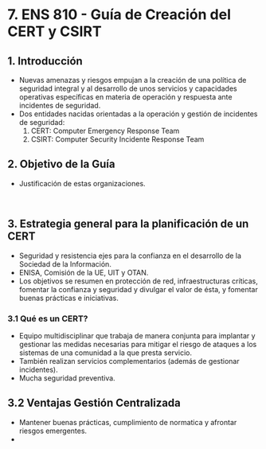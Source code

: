 # 7. ENS 810 - Guía de Creación del CERT y CSIRT

## 1. Introducción
- Nuevas amenazas y riesgos empujan a la creación de una política de seguridad integral y al desarrollo de unos servicios y capacidades operativas específicas en materia de operación y respuesta ante incidentes de seguridad. 
- Dos entidades nacidas orientadas a la operación y gestión de incidentes de seguridad:
    1. CERT: Computer Emergency Response Team
    2. CSIRT: Computer Security Incidente Response Team

## 2. Objetivo de la Guía
- Justificación de estas organizaciones.

<br>

## 3.  Estrategia general para la planificación de un CERT
- Seguridad y resistencia ejes para la confianza en el desarrollo de la Sociedad de la Información.
- ENISA, Comisión de la UE, UIT y  OTAN.
- Los objetivos se resumen en protección de red, infraestructuras críticas, fomentar la confianza y seguridad y divulgar el valor de ésta, y fomentar buenas prácticas e iniciativas.

### 3.1 Qué es un CERT?
- Equipo multidisciplinar que trabaja de manera conjunta para implantar y gestionar las medidas necesarias para mitigar el riesgo de ataques a los sistemas de una comunidad a la que presta servicio.
- También realizan servicios complementarios (además de gestionar incidentes).
- Mucha seguridad preventiva.

## 3.2 Ventajas Gestión Centralizada
- Mantener buenas prácticas, cumplimiento de normatica y afrontar riesgos emergentes.
- 